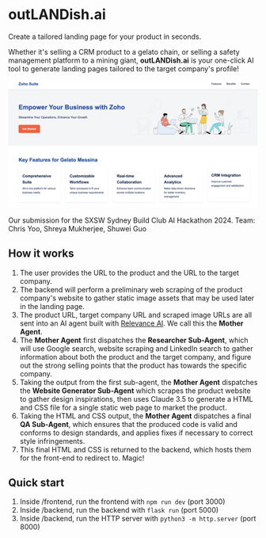 # outLANDish.ai
Create a tailored landing page for your product in seconds.

Whether it's selling a CRM product to a gelato chain, or selling a safety management platform to a mining giant, **outLANDish.ai** is your one-click AI tool to generate landing pages tailored to the target company's profile!

![Landing page of Zoho for Messina](./img/zoho-messina.png)

Our submission for the SXSW Sydney Build Club AI Hackathon 2024.
Team: Chris Yoo, Shreya Mukherjee, Shuwei Guo

## How it works
1. The user provides the URL to the product and the URL to the target company.
2. The backend will perform a preliminary web scraping of the product company's website to gather static image assets that may be used later in the landing page.
3. The product URL, target company URL and scraped image URLs are all sent into an AI agent built with [Relevance AI](https://relevanceai.com/). We call this the **Mother Agent**.
4. The **Mother Agent** first dispatches the **Researcher Sub-Agent**, which will use Google search, website scraping and LinkedIn search to gather information about both the product and the target company, and figure out the strong selling points that the product has towards the specific company.
5. Taking the output from the first sub-agent, the **Mother Agent** dispatches the **Website Generator Sub-Agent** which scrapes the product website to gather design inspirations, then uses Claude 3.5 to generate a HTML and CSS file for a single static web page to market the product.
6. Taking the HTML and CSS output, the **Mother Agent** dispatches a final **QA Sub-Agent**, which ensures that the produced code is valid and conforms to design standards, and applies fixes if necessary to correct style infringements.
7. This final HTML and CSS is returned to the backend, which hosts them for the front-end to redirect to. Magic!

## Quick start
1. Inside /frontend, run the frontend with `npm run dev` (port 3000)
2. Inside /backend, run the backend with `flask run` (port 5000)
3. Inside /backend, run the HTTP server with `python3 -m http.server` (port 8000)